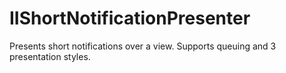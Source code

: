 IIShortNotificationPresenter
============================

Presents short notifications over a view. Supports queuing and 3 presentation styles.